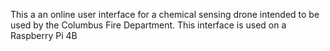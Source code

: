 This a an online user interface for a chemical sensing drone intended to be used by the Columbus Fire Department. This interface is used on a Raspberry Pi 4B

